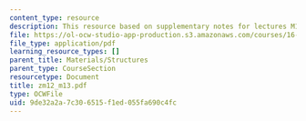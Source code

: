 ```yaml
---
content_type: resource
description: This resource based on supplementary notes for lectures M12 and M13.
file: https://ol-ocw-studio-app-production.s3.amazonaws.com/courses/16-01-unified-engineering-i-ii-iii-iv-fall-2005-spring-2006/9de32a2a7c306515f1ed055fa690c4fc_zm12_m13.pdf
file_type: application/pdf
learning_resource_types: []
parent_title: Materials/Structures
parent_type: CourseSection
resourcetype: Document
title: zm12_m13.pdf
type: OCWFile
uid: 9de32a2a-7c30-6515-f1ed-055fa690c4fc
---
```

